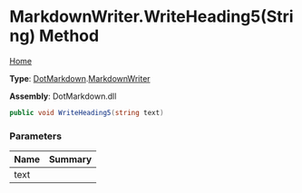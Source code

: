 # MarkdownWriter\.WriteHeading5\(String\) Method

[Home](../../../README.md)

**Type**: [DotMarkdown](../../README.md)\.[MarkdownWriter](../README.md)

**Assembly**: DotMarkdown\.dll

```csharp
public void WriteHeading5(string text)
```

### Parameters

| Name | Summary |
| ---- | ------- |
| text | |

